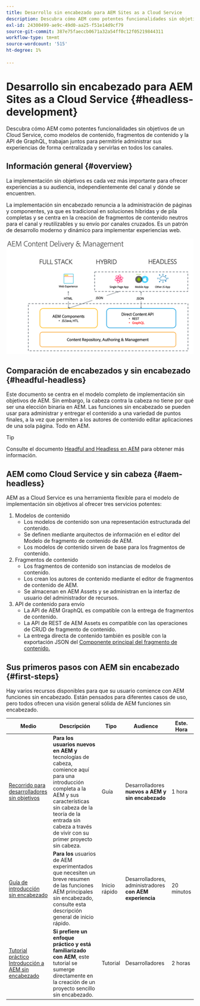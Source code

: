 ```yaml
---
title: Desarrollo sin encabezado para AEM Sites as a Cloud Service
description: Descubra cómo AEM como potentes funcionalidades sin objetivos de un Cloud Service, como modelos de contenido, fragmentos de contenido y la API de GraphQL, trabajan juntos para permitirle administrar sus experiencias de forma centralizada y servirlas en todos los canales.
exl-id: 24300499-ae9c-49d0-aa25-f51e14d9cf79
source-git-commit: 387e75faeccb0671a32a54ff0c12f05219844311
workflow-type: tm+mt
source-wordcount: '515'
ht-degree: 1%

---
```



# Desarrollo sin encabezado para AEM Sites as a Cloud Service {#headless-development}

Descubra cómo AEM como potentes funcionalidades sin objetivos de un Cloud Service, como modelos de contenido, fragmentos de contenido y la API de GraphQL, trabajan juntos para permitirle administrar sus experiencias de forma centralizada y servirlas en todos los canales.

## Información general {#overview}

La implementación sin objetivos es cada vez más importante para ofrecer experiencias a su audiencia, independientemente del canal y dónde se encuentren.

La implementación sin encabezado renuncia a la administración de páginas y componentes, ya que es tradicional en soluciones híbridas y de pila completas y se centra en la creación de fragmentos de contenido neutros para el canal y reutilizables y su envío por canales cruzados. Es un patrón de desarrollo moderno y dinámico para implementar experiencias web.

![Modelos de implementación de AEM](assets/aem-implementation-models.png)

## Comparación de encabezados y sin encabezado {#headful-headless}

Este documento se centra en el modelo completo de implementación sin objetivos de AEM. Sin embargo, la cabeza contra la cabeza no tiene por qué ser una elección binaria en AEM. Las funciones sin encabezado se pueden usar para administrar y entregar el contenido a una variedad de puntos finales, a la vez que permiten a los autores de contenido editar aplicaciones de una sola página. Todo en AEM.

>[!TIP]
>
>Consulte el documento [Headful and Headless en AEM](/help/implementing/developing/headful-headless.md) para obtener más información.

## AEM como Cloud Service y sin cabeza {#aem-headless}

AEM as a Cloud Service es una herramienta flexible para el modelo de implementación sin objetivos al ofrecer tres servicios potentes:

1. Modelos de contenido
   * Los modelos de contenido son una representación estructurada del contenido.
   * Se definen mediante arquitectos de información en el editor del Modelo de fragmento de contenido de AEM.
   * Los modelos de contenido sirven de base para los fragmentos de contenido.
1. Fragmentos de contenido
   * Los fragmentos de contenido son instancias de modelos de contenido.
   * Los crean los autores de contenido mediante el editor de fragmentos de contenido de AEM.
   * Se almacenan en AEM Assets y se administran en la interfaz de usuario del administrador de recursos.
1. API de contenido para envío
   * La API de AEM GraphQL es compatible con la entrega de fragmentos de contenido.
   * La API de REST de AEM Assets es compatible con las operaciones de CRUD de fragmento de contenido.
   * La entrega directa de contenido también es posible con la exportación JSON del [Componente principal del fragmento de contenido.](https://experienceleague.adobe.com/docs/experience-manager-core-components/using/components/content-fragment-component.html)

## Sus primeros pasos con AEM sin encabezado {#first-steps}

Hay varios recursos disponibles para que su usuario comience con AEM funciones sin encabezado. Están pensados para diferentes casos de uso, pero todos ofrecen una visión general sólida de AEM funciones sin encabezado.

| Medio | Descripción | Tipo | Audience | Este. Hora |
|---|---|---|---|---|
| [Recorrido para desarrolladores sin objetivos](/help/journey-headless/developer/overview.md) | **Para los usuarios nuevos en AEM y** tecnologías de cabeza, comience aquí para una introducción completa a la AEM y sus características sin cabeza de la teoría de la entrada sin cabeza a través de vivir con su primer proyecto sin cabeza. | Guía | Desarrolladores **nuevos a AEM y sin encabezado** | 1 hora |
| [Guía de introducción sin encabezado](/help/implementing/developing/headless/getting-started/introduction.md) | **Para los** usuarios de AEM experimentados que necesiten un breve resumen de las funciones AEM principales sin encabezado, consulte esta descripción general de inicio rápido. | Inicio rápido | Desarrolladores, administradores **con AEM experiencia** | 20 minutos |
| [Tutorial práctico Introducción a AEM sin encabezado](https://experienceleague.adobe.com/docs/experience-manager-learn/getting-started-with-aem-headless/graphql/multi-step/overview.html) | **Si prefiere un enfoque práctico y está familiarizado con AEM**, este tutorial se sumerge directamente en la creación de un proyecto sencillo sin encabezado. | Tutorial | Desarrolladores | 2 horas |
